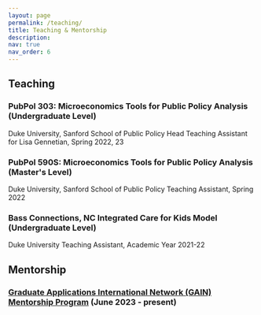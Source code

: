 ```yaml
---
layout: page
permalink: /teaching/
title: Teaching & Mentorship
description: 
nav: true
nav_order: 6
---
```

## Teaching 

### PubPol 303: Microeconomics Tools for Public Policy Analysis (Undergraduate Level)
Duke University, Sanford School of Public Policy
Head Teaching Assistant for Lisa Gennetian, Spring 2022, 23

### PubPol 590S: Microeconomics Tools for Public Policy Analysis (Master's Level)
Duke University, Sanford School of Public Policy
Teaching Assistant, Spring 2022

### Bass Connections, NC Integrated Care for Kids Model (Undergraduate Level)
Duke University 
Teaching Assistant, Academic Year 2021-22


## Mentorship 

### [Graduate Applications International Network (GAIN) Mentorship Program](https://gain-network.net/mentors) (June 2023 - present)
